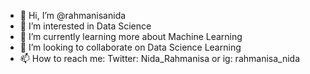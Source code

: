 - 👋 Hi, I’m @rahmanisanida
- 👀 I’m interested in Data Science
- 🌱 I’m currently learning more about Machine Learning
- 💞️ I’m looking to collaborate on Data Science Learning
- 📫 How to reach me: Twitter: Nida_Rahmanisa or ig: rahmanisa_nida

<!---
rahmanisanida/rahmanisanida is a ✨ special ✨ repository because its `README.md` (this file) appears on your GitHub profile.
You can click the Preview link to take a look at your changes.
--->
